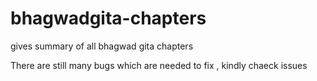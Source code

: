 # bhagwadgita-chapters
gives summary of all bhagwad gita chapters

There are still many bugs which are needed to fix , kindly chaeck issues
